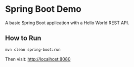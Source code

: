 # Spring Boot Demo

A basic Spring Boot application with a Hello World REST API.

## How to Run

```bash
mvn clean spring-boot:run
```

Then visit: [http://localhost:8080](http://localhost:8080)
